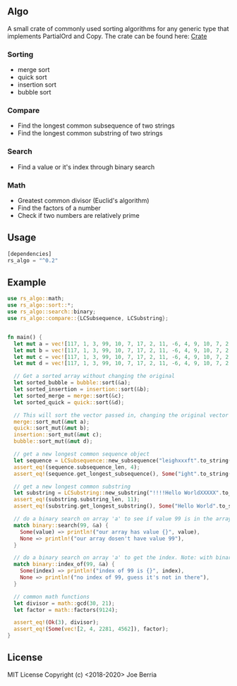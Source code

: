 ## Algo

A small crate of commonly used sorting algorithms for any generic type that implements PartialOrd and Copy.
The crate can be found here: [Crate](https://crates.io/crates/rs_algo)

### Sorting
* merge sort
* quick sort
* insertion sort
* bubble sort

### Compare
* Find the longest common subsequence of two strings
* Find the longest common substring of two strings

### Search
* Find a value or it's index through binary search

### Math
* Greatest common divisor (Euclid's algorithm)
* Find the factors of a number
* Check if two numbers are relatively prime

## Usage
```rust
[dependencies]
rs_algo = "^0.2"
```

## Example
```rust
use rs_algo::math;
use rs_algo::sort::*;
use rs_algo::search::binary;
use rs_algo::compare::{LCSubsequence, LCSubstring};


fn main() {
  let mut a = vec![117, 1, 3, 99, 10, 7, 17, 2, 11, -6, 4, 9, 10, 7, 2, 11, -5, 4, 9, 7, 2, 11, -5, 4, 9, 8];
  let mut b = vec![117, 1, 3, 99, 10, 7, 17, 2, 11, -6, 4, 9, 10, 7, 2, 11, -5, 4, 9, 7, 2, 11, -5, 4, 9, 8];
  let mut c = vec![117, 1, 3, 99, 10, 7, 17, 2, 11, -6, 4, 9, 10, 7, 2, 11, -5, 4, 9, 7, 2, 11, -5, 4, 9, 8];
  let mut d = vec![117, 1, 3, 99, 10, 7, 17, 2, 11, -6, 4, 9, 10, 7, 2, 11, -5, 4, 9, 7, 2, 11, -5, 4, 9, 8];

  // Get a sorted array without changing the original
  let sorted_bubble = bubble::sort(&a);
  let sorted_insertion = insertion::sort(&b);
  let sorted_merge = merge::sort(&c);
  let sorted_quick = quick::sort(&d);

  // This will sort the vector passed in, changing the original vector order
  merge::sort_mut(&mut a);
  quick::sort_mut(&mut b);
  insertion::sort_mut(&mut c);
  bubble::sort_mut(&mut d);

  // get a new longest common sequence object
  let sequence = LCSubsequence::new_subsequence("leighxxxft".to_string(), "right".to_string());
  assert_eq!(sequence.subsequence_len, 4);
  assert_eq!(sequence.get_longest_subsequence(), Some("ight".to_string()));

  // get a new longest common substring
  let substring = LCSubstring::new_substring("!!!!Hello WorldXXXXX".to_string(), "XX Hello World@cvcvcvc".to_string());
  assert_eq!(substring.substring_len, 11);
  assert_eq!(substring.get_longest_substring(), Some("Hello World".to_string()));

  // do a binary search on array 'a' to see if value 99 is in the array
  match binary::search(99, &a) {
    Some(value) => println!("our array has value {}", value),
    None => println!("our array dosen't have value 99"),
  }

  // do a binary search on array 'a' to get the index. Note: with binary search, this may not be the first occurance
  match binary::index_of(99, &a) {
    Some(index) => println!("index of 99 is {}", index),
    None => println!("no index of 99, guess it's not in there"),
  }

  // common math functions
  let divisor = math::gcd(30, 21);
  let factor = math::factors(9124);

  assert_eq!(Ok(3), divisor);
  assert_eq!(Some(vec![2, 4, 2281, 4562]), factor);
}
```

## License
MIT License Copyright (c) <2018-2020> Joe Berria
